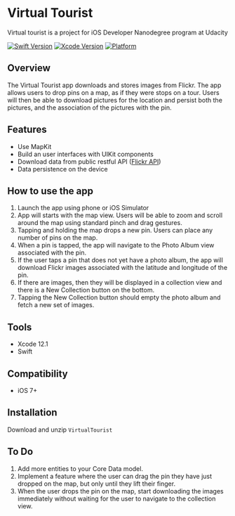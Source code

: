 # Virtual Tourist

Virtual tourist is a project for iOS Developer Nanodegree program at Udacity

[![Swift Version](https://img.shields.io/badge/Swift-5.3-brightgreen)](https://swift.org) [![Xcode Version](https://img.shields.io/badge/Xcode-12.1-success.svg)](https://swift.org) [![Platform](https://img.shields.io/cocoapods/p/LFAlertController.svg?style=flat)](https://swift.org)

## Overview

The Virtual Tourist app downloads and stores images from Flickr. The app allows users to drop pins on a map, as if they were stops on a tour. Users will then be able to download pictures for the location and persist both the pictures, and the association of the pictures with the pin.

## Features

- Use MapKit
- Build an user interfaces with UIKit components
- Download data from public restful API ([Flickr API](https://www.flickr.com/services/api/))
- Data persistence on the device

## How to use the app

1. Launch the app using phone or iOS Simulator
2. App will starts with the map view. Users will be able to zoom and scroll around the map using standard pinch and drag gestures.
3. Tapping and holding the map drops a new pin. Users can place any number of pins on the map.
4. When a pin is tapped, the app will navigate to the Photo Album view associated with the pin.
5. If the user taps a pin that does not yet have a photo album, the app will download Flickr images associated with the latitude and longitude of the pin.
6. If there are images, then they will be displayed in a collection view and there is a New Collection button on the bottom.
6. Tapping the New Collection button should empty the photo album and fetch a new set of images.

## Tools

- Xcode 12.1
- Swift
 
## Compatibility

 - iOS 7+

## Installation

Download and unzip ```VirtualTourist```

## To Do

1. Add more entities to your Core Data model.
2. Implement a feature where the user can drag the pin they have just dropped on the map, but only until they lift their finger.
3. When the user drops the pin on the map, start downloading the images immediately without waiting for the user to navigate to the collection view.



